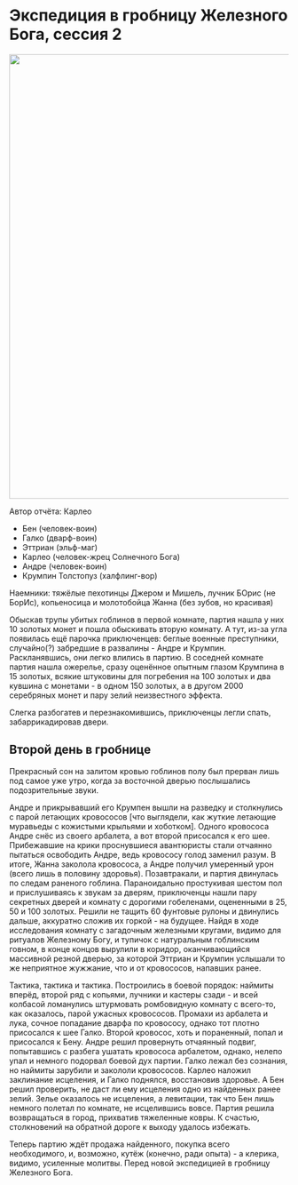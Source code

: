 # Экспедиция в гробницу Железного Бога, сессия 2

<a href="https://github.com/8kto/ttrpg-recaps/assets/18572703/e1564662-c34e-4541-9519-88f24f527512"><img src="https://github.com/8kto/ttrpg-recaps/assets/18572703/e1564662-c34e-4541-9519-88f24f527512" style="width:800px"  /></a>

Автор отчёта: Карлео

- Бен (человек-воин)
- Галко (дварф-воин)
- Эттриан (эльф-маг)
- Карлео (человек-жрец Солнечного Бога)
- Андре (человек-воин)
- Крумпин Толстопуз (халфлинг-вор)

Наемники: тяжёлые пехотинцы Джером и Мишель, лучник БОрис (не БорИс), копьеносица и молотобойца Жанна (без зубов, но
красивая)

Обыскав трупы убитых гоблинов в первой комнате, партия нашла у них 10 золотых монет и пошла обыскивать вторую комнату. А
тут, из-за угла появилась ещё парочка приключенцев: беглые военные преступники, случайно(?) забредшие в развалины -
Андре и Крумпин. Раскланявшись, они легко влились в партию. В соседней комнате партия нашла ожерелье, сразу оценённое
опытным глазом Крумпина в 15 золотых, всякие штуковины для погребения на 100 золотых и два кувшина с монетами - в одном
150 золотых, а в другом 2000 серебряных монет и пару зелий неизвестного эффекта.

Слегка разбогатев и перезнакомившись, приключенцы легли спать, забаррикадировав двери. 

## Второй день в гробнице

Прекрасный сон на залитом кровью гоблинов полу был прерван лишь под самое уже утро, когда за восточной дверью послышались подозрительные звуки. 

Андре и прикрывавший его Крумпен вышли на разведку и столкнулись с парой летающих кровососов [что выглядели, как жуткие летающие
муравьеды с кожистыми крыльями и хоботком]. Одного кровососа Андре снёс из своего арбалета, а вот второй присосался к
его шее. Прибежавшие на крики проснувшиеся авантюристы стали отчаянно пытаться освободить Андре, ведь кровососу голод
заменил разум. В итоге, Жанна заколола кровососа, а Андре получил умеренный урон (всего лишь в половину здоровья).
Позавтракали, и партия двинулась по следам раненого гоблина. Параноидально простукивая шестом пол и прислушиваясь к
звукам за дверям, приключенцы нашли пару секретных дверей и комнату с дорогими гобеленами, оцененными в 25, 50 и 100
золотых. Решили не тащить 60 фунтовые рулоны и двинулись дальше, аккуратно сложив их горкой - на будущее. Найдя в ходе
исследования комнату с загадочным железными кругами, видимо для ритуалов Железному Богу, и тупичок с натуральным
гоблинским говном, в конце концов вырулили в коридор, оканчивающийся массивной резной дверью, за которой Эттриан и
Крумпин услышали то же неприятное жужжание, что и от кровососов, напавших ранее.

Тактика, тактика и тактика. Построились в боевой порядок: наймиты вперёд, второй ряд с копьями, лучники и кастеры
сзади - и всей колбасой ломанулись штурмовать ромбовидную комнату с всего-то, как оказалось, парой ужасных кровососов.
Промахи из арбалета и лука, сочное попадание дварфа по кровососу, однако тот плотно присосался к шее Галко. Второй
кровосос, хоть и пораненный, попал и присосался к Бену. Андре решил провернуть отчаянный подвиг, попытавшись с разбега
ушатать кровососа арбалетом, однако, нелепо упал и немного подорвал боевой дух партии. Галко лежал без сознания, но
наймиты зарубили и закололи кровососов. Карлео наложил заклинание исцеления, и Галко поднялся, восстановив здоровье. А
Бен решил проверить, не даст ли ему исцеления одно из найденных ранее зелий. Зелье оказалось не исцеления, а левитации,
так что Бен лишь немного полетал по комнате, не исцелившись вовсе. Партия решила возвращаться в город, прихватив
тяжеленные ковры. К счастью, столкновений на обратной дороге к выходу удалось избежать.

Теперь партию ждёт продажа найденного, покупка всего необходимого, и, возможно, кутёж (конечно, ради опыта) - а клерика,
видимо, усиленные молитвы. Перед новой экспедицией в гробницу Железного Бога.
